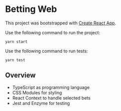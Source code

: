 # Betting Web

This project was bootstrapped with [Create React App](https://github.com/facebook/create-react-app).

Use the following command to run the project:

```
yarn start
```

Use the following command to run tests:

```
yarn test
```

## Overview

- TypeScript as programming language
- CSS Modules for styling
- React Context to handle selected bets
- Jest and Enzyme for testing
